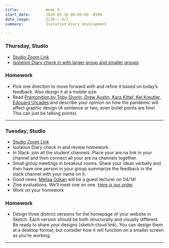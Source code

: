 ```yaml
---
title:            Week 9
start_date:       2020-03-30 00:00:00 -0500
date_range:       3/30 – 4/3
summary:          Isolation Diary development

---
```


### Thursday, Studio

- [Studio Zoom Link](https://newschool.zoom.us/my/nikafisher)
- [Isolation Diary check in with larger group and smaller groups](https://paper.dropbox.com/doc/Week-9-Isolation-Diary-Design-Feedback--AxTIY9yjCpyRd_3pM21Wy8Z9AQ-ts4m88Nk1UaSviUS85POe)


### Homework
- Pick one direction to move forward with and refine it based on today&rsquo;s feedback. Also design it at a mobile size.
- Read [Premonition by Toby Shorin, Drew Austin, Kara Kittel, Kei Kreutler, Edouard Urcades](https://subpixel.space/entries/premonition/) and describe your opinion on how the pandemic will affect graphic design (A sentence or two, even bullet points are fine! This can just be talking points).

---

### Tuesday, Studio

- [Studio Zoom Link](https://newschool.zoom.us/my/nikafisher)
- Isolation Diary check in and review homework.
- In Slack: join all the student channels. Place your are.na link in your channel and then connect all your are.na channels together.
- Small group meetings in breakout rooms. Share your ideas verbally and then have one person in your group summarize the feedback in the slack channel with your name on it.
- Good news: [Melisa Ozkan](https://melisaozkan.com/) will be a guest lecturer on 04/14!
- Zine evaluations. We&rsquo;ll meet one on one. [Here is our order](https://paper.dropbox.com/doc/Midterm-Check-In--AxKwSRnSa7P~xgl8yZuqFb84AQ-cDgQDHLfQaW1REfk5R1Dy)
- Work on your homework


### Homework
- Design three distinct versions for the homepage of your website in Sketch. Each version should be both structurally and visually different. Be ready to share your designs (sketch cloud link). You can design them at a desktop format, but consider how it will function on a smaller screen as you&rsquo;re working.

---
